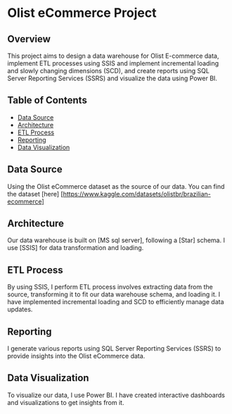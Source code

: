 ﻿# Olist eCommerce  Project

## Overview

This project aims to design a data warehouse for Olist  E-commerce data, implement ETL processes using SSIS and implement incremental loading and slowly changing dimensions (SCD), and create reports using SQL Server Reporting Services (SSRS) and visualize the data using Power BI.

## Table of Contents

- [Data Source](#data-source)
- [Architecture](#architecture)
- [ETL Process](#etl-process)
- [Reporting](#reporting)
- [Data Visualization](#data-visualization)


## Data Source

Using the Olist eCommerce dataset as the source of our data. You can find the dataset [here] [https://www.kaggle.com/datasets/olistbr/brazilian-ecommerce]

## Architecture

Our data warehouse is built on [MS sql server], following a [Star] schema. I use [SSIS] for data transformation and loading.

## ETL Process

By using SSIS, I perform ETL process involves extracting data from the source, transforming it to fit our data warehouse schema, and loading it. I have implemented incremental loading and SCD to efficiently manage data updates.

## Reporting

I generate various reports using SQL Server Reporting Services (SSRS) to provide insights into the Olist eCommerce data. 

## Data Visualization

To visualize our data, I use Power BI. I have created interactive dashboards and visualizations to get insights from it.



